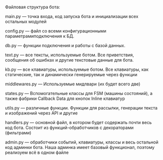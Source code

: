 Файловая структура бота:

  main.py — точка входа, код запуска бота и инициализации всех остальных модулей

  config.py — файл со всеми конфигурационными параметрамиподключения к БД.

  db.py — функции подключения и работы с базой данных.

  text.py — все тексты, используемые ботом. Все приветствия, сообщения об ошибках и другие текстовые данные для бота.

  kb.py — все клавиатуры, используемые ботом. Все клавиатуры, как статические, так и динамически генерируемые через функции

  middlewares.py — Используемые мидлвари (их будет всего две)

  states.py — Вспомогательные классы для FSM (машины состояний), а также фабрики Callback Data для кнопок Inline клавиатур

  utils.py — различные функции. Функции для рассылки, генерации текста и изображений через API и другие

  handlers.py — основной файл, в котором будет содержать почти весь код бота. Состоит из функций-обработчиков с декораторами (фильтрами)

  admin.py — обработчики событий, клавиатуры, классы и весь остальной код админки бота. Наша админка имеет базовый функционал, поэтому реализуем всё в одном файле